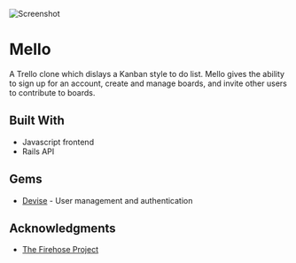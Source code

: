 ![Screenshot](docs/images/screenshot.png)

# Mello

A Trello clone which dislays a Kanban style to do list. Mello gives the ability to sign up for an account, create and manage boards, and invite other users to contribute to boards.

## Built With

* Javascript frontend
* Rails API

## Gems

* [Devise](https://github.com/heartcombo/devise) - User management and authentication

## Acknowledgments

* [The Firehose Project](https://thefirehoseproject.com)
